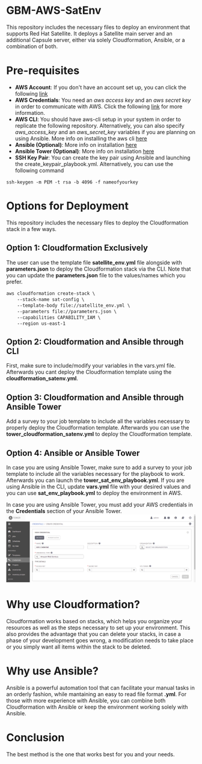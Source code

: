 # GBM-AWS-SatEnv
This repository includes the necessary files to deploy an environment that supports Red Hat Satellite. It deploys a Satellite main server and an additional Capsule server, either via solely Cloudformation, Ansible, or a combination of both.

# Pre-requisites
- **AWS Account**: If you don't have an account set up, you can click the following [link](https://www.google.com/aclk?sa=L&ai=DChcSEwiGgPC8p8jyAhUIKIYKHVqYD_4YABABGgJ2dQ&ae=2&sig=AOD64_1iTlBXbvjnjNFp_r9eqOe9SXhZvg&q&adurl&ved=2ahUKEwj97-m8p8jyAhXrQzABHePbAP8Q0Qx6BAgDEAE)
- **AWS Credentials**: You need an *aws access key* and an *aws secret key* in order to communicate with AWS. Click the following [link](https://docs.aws.amazon.com/powershell/latest/userguide/pstools-appendix-sign-up.html) for more information.
- **AWS CLI**: You should have aws-cli setup in your system in order to replicate the following repository. Alternatively, you can also specify *aws_access_key* and an *aws_secret_key* variables if you are planning on using Ansible. More info on installing the aws cli [here](https://docs.aws.amazon.com/cli/latest/userguide/install-cliv2.html)
- **Ansible (Optional)**: More info on installation [here](https://docs.ansible.com/ansible/latest/installation_guide/intro_installation.html) 
- **Ansible Tower (Optional)**: More info on installation [here](https://docs.ansible.com/ansible-tower/latest/html/quickinstall/index.html) 
- **SSH Key Pair**: You can create the key pair using Ansible and launching the create\_keypair\_playbook.yml. Alternatively, you can use the following command 
```
ssh-keygen -m PEM -t rsa -b 4096 -f nameofyourkey
```
# Options for Deployment
This repository includes the necessary files to deploy the Cloudformation stack in a few ways.

## Option 1: Cloudformation Exclusively
The user can use the template file **satellite_env.yml** file alongside with **parameters.json** to deploy the Cloudformation stack via the CLI. Note that you can update the **parameters.json** file to the values/names which you prefer.
```
aws cloudformation create-stack \
    --stack-name sat-config \ 
    --template-body file://satellite_env.yml \
    --parameters file://parameters.json \
    --capabilities CAPABILITY_IAM \
    --region us-east-1
```

## Option 2: Cloudformation and Ansible through CLI
First, make sure to include/modify your variables in the vars.yml file. Afterwards you cant deploy the Cloudformation template using the **cloudformation\_satenv.yml**. 

## Option 3: Cloudformation and Ansible through Ansible Tower
Add a survey to your job template to include all the variables necessary to properly deploy the Cloudformation template. Afterwards you can use the **tower\_cloudformation\_satenv.yml** to deploy the Cloudformation template.

## Option 4: Ansible or Ansible Tower 
In case you are using Ansible Tower, make sure to add a survey to your job template to include all the variables necessary for the playbook to work. Afterwards you can launch the **tower\_sat\_env\_playbook.yml**. If you are using Ansible in the CLI, update **vars.yml** file with your desired values and you can use **sat_env_playbook.yml** to deploy the environment in AWS.

In case you are using Ansible Tower, you must add your AWS credentials in the **Credentials** section of your Ansible Tower.
![aws_credentials](screenshots/credentials.png?raw=true) 

# Why use Cloudformation?
Cloudformation works based on stacks, which helps you organize your resources as well as the steps necessary to set up your environment. This also provides the advantage that you can delete your stacks, in case a phase of your development goes wrong, a modification needs to take place or you simply want all items within the stack to be deleted.

# Why use Ansible?
Ansible is a powerful automation tool that can facilitate your manual tasks in an orderly fashion, while mantaining an easy to read file format **.yml**. For those with more experience with Ansible, you can combine both Cloudformation with Ansible or keep the environment working solely with Ansible.

# Conclusion
The best method is the one that works best for you and your needs.
